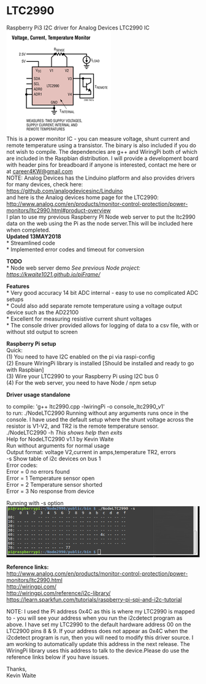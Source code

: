 # LTC2990
Raspberry Pi3 I2C driver for Analog Devices LTC2990 IC<br>
<img src= "LTC2990.png"> <br>
This is a power monitor IC - you can measure voltage, shunt current and remote temperature using a transistor. The binary is also included if you do not wish to compile. The dependencies are g++ and WiringPi both of which are included in the Raspbian distribution. I will provide a development board with header pins for breadboard if anyone is interested, contact me here or at career4KW@gmail.com<br>
NOTE: Analog Devices has the Linduino platform and also provides drivers for many devices, check here: <br>
https://github.com/analogdevicesinc/Linduino <br>
and here is the Analog devices home page for the LTC2990: http://www.analog.com/en/products/monitor-control-protection/power-monitors/ltc2990.html#product-overview <br>
I plan to use my previous Raspberry PI Node web server to put the ltc2990 data on the web using the Pi as the node server.This will be included here when completed. <br>
<b> Updated 13MAY2018 </b><br>
    * Streamlined code <br>
    * Implemented error codes and timeout for conversion <br>
   
<b>TODO</b><br>
    * Node web server demo <i>See previous Node project: https://kwaite1021.github.io/piFrame/ </i> <br>    
  
<b>Features</b><br>
    * Very good accuracy 14 bit ADC internal - easy to use no complicated ADC setups <br>
    * Could also add separate remote temperature using a voltage output device such as the AD22100 <br>
    * Excellent for measuring resistive current shunt voltages<br>
    * The console driver provided allows for logging of data to a csv file, with or without std output to screen<br>
    
<b>Raspberry Pi setup</b><br>
    Quick:<br>
    (1) You need to have I2C enabled on the pi via raspi-config <br>
    (2) Ensure WiringPi library is installed [Should be installed and ready to go with Raspbian] <br>
    (3) Wire your LTC2990 to your Raspberry Pi using I2C bus 0 <br>
    (4) For the web server, you need to have Node / npm setup  <br>  
     

<b>Driver usage standalone</b><br>
    <p>  to compile: 'g++ ltc2990.cpp -lwiringPi -o console_ltc2990_v1' <br>
         to run: ./NodeLTC2990
         Running without any arguments runs once in the console. I have used the default setup where the shunt voltage across the resistor is V1-V2, and TR2 is the remote temperature sensor.<br>
   ./NodeLTC2990 -h <i>This shows help then exits</i><br>
   Help for NodeLTC2990 v1.1 by Kevin Waite <br>
  Run without arguments for normal usage <br>
  Output format: voltage V2,current in amps,temperature TR2, errors <br>
 -s Show table of i2c devices on bus 1 <br>
  Error codes: <br>
  Error = 0 no errors found <br>
  Error = 1 Temperature sensor open <br>
  Error = 2 Temperature sensor shorted <br>
  Error = 3 No response from device <br>
  </p>   
  Running with -s option <br>
  <img src= "i2c_table.png"> <br>
   
    
<b>Reference links: </b><br>
http://www.analog.com/en/products/monitor-control-protection/power-monitors/ltc2990.html<br>
http://wiringpi.com/<br>
http://wiringpi.com/reference/i2c-library/<br>
https://learn.sparkfun.com/tutorials/raspberry-pi-spi-and-i2c-tutorial<br>

<p>
NOTE: I used the Pi address 0x4C as this is where my LTC2990 is mapped to - you will see your address when 
      you run the i2cdetect program as above. I have set my LTC2990 to the default hardware address 00 on the LTC2900 pins 8       & 9. If your address does not appear as 0x4C when the i2cdetect program is run, then you will need to modify this             driver source. I am working to automatically update this address in the next release. The WiringPi library uses this         address to talk to the device.Please do use the reference links below if you have issues.
</p>

Thanks,<br>
Kevin Waite
